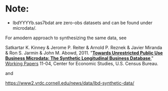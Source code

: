 # Note:
-  lbdYYYYb.sas7bdat are zero-obs datasets and can be found under microdata/.

For amodern approach to synthesizing the same data, see 

Satkartar K. Kinney & Jerome P. Reiter & Arnold P. Reznek & Javier Miranda & Ron S. Jarmin & John M. Abowd, 2011.
"<B><A HREF="https://ideas.repec.org/p/cen/wpaper/11-04.html">Towards Unrestricted Public Use Business Microdata: The Synthetic Longitudinal Business Database</A></B>,"
<A HREF="https://ideas.repec.org/s/cen/wpaper.html">Working Papers</A> 
11-04, Center for Economic Studies, U.S. Census Bureau.

and

https://www2.vrdc.cornell.edu/news/data/lbd-synthetic-data/
